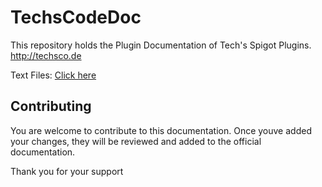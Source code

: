 # TechsCodeDoc
This repository holds the Plugin Documentation of Tech's Spigot Plugins. http://techsco.de

Text Files: [Click here](https://github.com/TechsCode/TechsCodeDoc/tree/master/docs)

## Contributing

You are welcome to contribute to this documentation. Once youve added your changes, they will be reviewed and added to
the official documentation.

Thank you for your support
